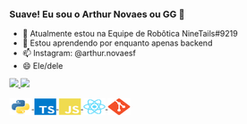 ### Suave! Eu sou o Arthur Novaes ou GG 👋

- 🔭 Atualmente estou na Equipe de Robôtica NineTails#9219
- 🌱 Estou aprendendo por enquanto apenas backend
- 📫 Instagram: @arthur.novaesf
- 😄 Ele/dele

<div>
  
  <a href="https://github.com/GGNovas">
  <img height="180em" src="https://github-readme-stats-eight-theta.vercel.app/api?username=GGNovas&show_icons=true&theme=ayu-mirage&include_all_commits=true&count_private=true"/>
  <img height="180em" src="https://github-readme-stats-eight-theta.vercel.app/api/top-langs/?username=GGNovas&layout=compact&langs_count=8&theme=ayu-mirage"/>
<div>

<div style="display: inline_block"><br>
  <img align="center" alt="Arthur-Python" height="30" width="40" src="https://raw.githubusercontent.com/devicons/devicon/master/icons/python/python-original.svg">
  <img align="center" alt="Arthur-Ts" height="30" width="40" src="https://raw.githubusercontent.com/devicons/devicon/master/icons/typescript/typescript-plain.svg">
  <img align="center" alt="Arthur-Js" height="30" width="40" src="https://raw.githubusercontent.com/devicons/devicon/master/icons/javascript/javascript-plain.svg">
  <img align="center" alt="Arthur-React" height="30" width="40" src="https://raw.githubusercontent.com/devicons/devicon/master/icons/react/react-original.svg">
  <img align="center" alt="Arthur-Git" height="30" width="40" src="https://raw.githubusercontent.com/devicons/devicon/master/icons/git/git-original.svg">
</div>
